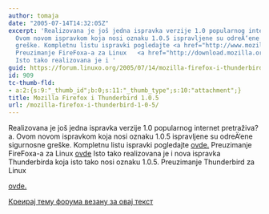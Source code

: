 ```yaml
---
author: tomaja
date: "2005-07-14T14:32:05Z"
excerpt: 'Realizovana je još jedna ispravka verzije 1.0 popularnog internet pretraživa?a.
  Ovom novom ispravkom koja nosi oznaku 1.0.5 ispravljene su odreÄ‘ene sigurnosne
  greške. Kompletnu listu ispravki pogledajte <a href="http://www.mozilla.org/projects/security/known-vulnerabilities.html#Firefox">ovde.</a>
  Preuzimanje FireFoxa-a za Linux   <a href="http://download.mozilla.org/?product=firefox-1.0.5&amp;os=linux&amp;lang=en-US">ovde</a>
  Isto tako realizovana je i '
guid: https://forum.linuxo.org/2005/07/14/mozilla-firefox-i-thunderbird-1-0-5/
id: 909
tc-thumb-fld:
- a:2:{s:9:"_thumb_id";b:0;s:11:"_thumb_type";s:10:"attachment";}
title: Mozilla Firefox i Thunderbird 1.0.5
url: /mozilla-firefox-i-thunderbird-1-0-5/
---
```

Realizovana je još jedna ispravka verzije 1.0 popularnog internet pretraživa?a. Ovom novom ispravkom koja nosi oznaku 1.0.5 ispravljene su odreÄ‘ene sigurnosne greške. Kompletnu listu ispravki pogledajte [ovde.](http://www.mozilla.org/projects/security/known-vulnerabilities.html#Firefox) Preuzimanje FireFoxa-a za Linux [ovde](http://download.mozilla.org/?product=firefox-1.0.5&os=linux&lang=en-US) Isto tako realizovana je i <!--break-->nova ispravka Thunderbirda koja isto tako nosi oznaku 1.0.5. Preuzimanje Thunderbird za Linux 

[ovde.](http://download.mozilla.org/?product=thunderbird-1.0.5&os=linux&lang=en-US) 

[Креирај тему форума везану за овај текст](https://linuxo.org/nova-tema-na-forumu/?se_pid=909)